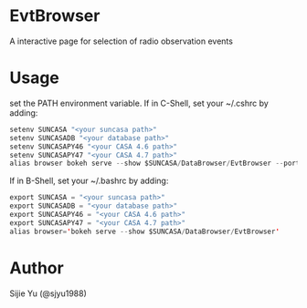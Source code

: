 # EvtBrowser
A interactive page for selection of radio observation events

# Usage
set the PATH environment variable.
If in C-Shell, set your ~/.cshrc by adding:

```swift
setenv SUNCASA "<your suncasa path>"
setenv SUNCASADB "<your database path>"
setenv SUNCASAPY46 "<your CASA 4.6 path>"
setenv SUNCASAPY47 "<your CASA 4.7 path>"
alias browser bokeh serve --show $SUNCASA/DataBrowser/EvtBrowser --port `netstat -atn | awk ' /tcp/ {printf("%s\\\\\\\\\\\\\\\\n",substr($4,index($4,":")+1,length($4) )) }' | sed -e "s/://g" | sort -rnu | awk '{array [$1] = $1} END {i=32768; again=1; while (again == 1) {if (array[i] == i) {i=i+1} else {print i; again=0}}}'`
```

If in B-Shell, set your ~/.bashrc by adding:
```swift
export SUNCASA = "<your suncasa path>"
export SUNCASADB = "<your database path>"
export SUNCASAPY46 = "<your CASA 4.6 path>"
export SUNCASAPY47 = "<your CASA 4.7 path>"
alias browser='bokeh serve --show $SUNCASA/DataBrowser/EvtBrowser'
```

# Author
Sijie Yu (@sjyu1988)